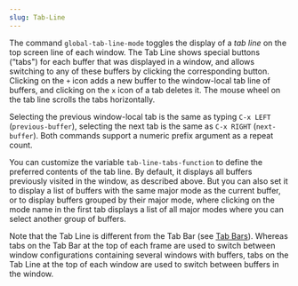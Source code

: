 ```yaml
---
slug: Tab-Line
---
```


The command `global-tab-line-mode` toggles the display of a *tab line* on the top screen line of each window. The Tab Line shows special buttons (“tabs") for each buffer that was displayed in a window, and allows switching to any of these buffers by clicking the corresponding button. Clicking on the `+` icon adds a new buffer to the window-local tab line of buffers, and clicking on the `x` icon of a tab deletes it. The mouse wheel on the tab line scrolls the tabs horizontally.

Selecting the previous window-local tab is the same as typing `C-x LEFT` (`previous-buffer`), selecting the next tab is the same as `C-x RIGHT` (`next-buffer`). Both commands support a numeric prefix argument as a repeat count.

You can customize the variable `tab-line-tabs-function` to define the preferred contents of the tab line. By default, it displays all buffers previously visited in the window, as described above. But you can also set it to display a list of buffers with the same major mode as the current buffer, or to display buffers grouped by their major mode, where clicking on the mode name in the first tab displays a list of all major modes where you can select another group of buffers.

Note that the Tab Line is different from the Tab Bar (see [Tab Bars](Tab-Bars)). Whereas tabs on the Tab Bar at the top of each frame are used to switch between window configurations containing several windows with buffers, tabs on the Tab Line at the top of each window are used to switch between buffers in the window.
